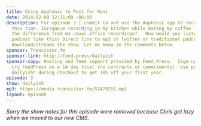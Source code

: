 ```yaml
---
title: Using Auphonic to Post for Real
date: 2014-02-09 12:11:00 -06:00
description: For episode 3 I commit to and use the Auphonic app to record for real
  this time. I&rsquo;m recording in my kitchen while making my coffee - can you smell
  the difference from my usual office recordings?   How would you listen to a short
  podcast like this? Direct link to mp3 on Twitter or traditional podcast player that
  download/streams the show. Let me know in the comments below.
sponsor: Transistor.fm
sponsor-link: http://feed.press/dailyish
sponsor-copy: Hosting and feed support provided by Feed.Press.  Sign-up today and
  try FeedPress on a 14 day trial (no contracts or commitments). Use promo code *
  dailyish* during checkout to get 10% off your first year.
episode: 3
show: dailyish
mp3: https://media.transistor.fm/52479251.mp3
layout: episode
---
```


*Sorry the show notes for this episode were removed because Chris got lazy when we moved to our new CMS*.
